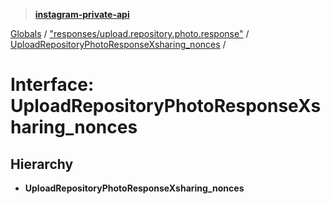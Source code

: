 > **[instagram-private-api](../README.md)**

[Globals](../README.md) / ["responses/upload.repository.photo.response"](../modules/_responses_upload_repository_photo_response_.md) / [UploadRepositoryPhotoResponseXsharing_nonces](_responses_upload_repository_photo_response_.uploadrepositoryphotoresponsexsharing_nonces.md) /

# Interface: UploadRepositoryPhotoResponseXsharing_nonces

## Hierarchy

- **UploadRepositoryPhotoResponseXsharing_nonces**
